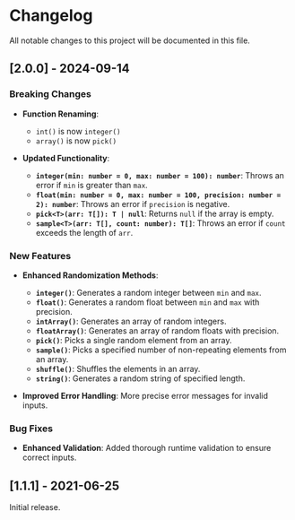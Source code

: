 # Changelog

All notable changes to this project will be documented in this file.

## [2.0.0] - 2024-09-14

### Breaking Changes

- **Function Renaming**: 
  - `int()` is now `integer()`
  - `array()` is now `pick()`
  
- **Updated Functionality**: 
  - **`integer(min: number = 0, max: number = 100): number`**: Throws an error if `min` is greater than `max`.
  - **`float(min: number = 0, max: number = 100, precision: number = 2): number`**: Throws an error if `precision` is negative.
  - **`pick<T>(arr: T[]): T | null`**: Returns `null` if the array is empty.
  - **`sample<T>(arr: T[], count: number): T[]`**: Throws an error if `count` exceeds the length of `arr`.

### New Features

- **Enhanced Randomization Methods**:
  - **`integer()`**: Generates a random integer between `min` and `max`.
  - **`float()`**: Generates a random float between `min` and `max` with precision.
  - **`intArray()`**: Generates an array of random integers.
  - **`floatArray()`**: Generates an array of random floats with precision.
  - **`pick()`**: Picks a single random element from an array.
  - **`sample()`**: Picks a specified number of non-repeating elements from an array.
  - **`shuffle()`**: Shuffles the elements in an array.
  - **`string()`**: Generates a random string of specified length.

- **Improved Error Handling**: More precise error messages for invalid inputs.

### Bug Fixes

- **Enhanced Validation**: Added thorough runtime validation to ensure correct inputs.

## [1.1.1] - 2021-06-25

Initial release.
